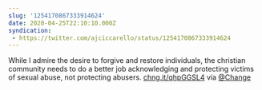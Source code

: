 ```yaml
---
slug: '1254170867333914624'
date: 2020-04-25T22:10:10.000Z
syndication:
 - https://twitter.com/ajciccarello/status/1254170867333914624
---
```


While I admire the desire to forgive and restore individuals, the christian community needs to do a better job acknowledging and protecting victims of sexual abuse, not protecting abusers. [chng.it/qhpGGSL4](http://chng.it/qhpGGSL4) vía [@Change](https://twitter.com/Change)
